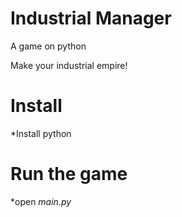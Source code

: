 # Industrial Manager
A game on python

Make your industrial empire!

# Install
*Install python
# Run the game
*open _main.py_
